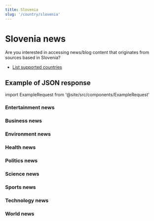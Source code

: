 ```yaml
---
title: Slovenia
slug: '/country/slovenia'
---
```


# Slovenia news

Are you interested in accessing news/blog content that originates from sources based in Slovenia?

- [List supported countries](/get-articles/countries)

## Example of JSON response

import ExampleRequest from '@site/src/components/ExampleRequest'

### Entertainment news
<ExampleRequest url="https://api.apitube.io/v1/news/articles?limit=2&category=news/Arts_and_Entertainment&country=si"></ExampleRequest>

### Business news
<ExampleRequest url="https://api.apitube.io/v1/news/articles?limit=2&category=news/Business&country=si"></ExampleRequest>

### Environment news
<ExampleRequest url="https://api.apitube.io/v1/news/articles?limit=2&category=news/Environment&country=si"></ExampleRequest>

### Health news
<ExampleRequest url="https://api.apitube.io/v1/news/articles?limit=2&category=news/Health&country=si"></ExampleRequest>

### Politics news
<ExampleRequest url="https://api.apitube.io/v1/news/articles?limit=2&category=news/Politics&country=si"></ExampleRequest>

### Science news
<ExampleRequest url="https://api.apitube.io/v1/news/articles?limit=2&category=news/Science&country=si"></ExampleRequest>

### Sports news
<ExampleRequest url="https://api.apitube.io/v1/news/articles?limit=2&category=news/Sports&country=si"></ExampleRequest>

### Technology news
<ExampleRequest url="https://api.apitube.io/v1/news/articles?limit=2&category=news/Technology&country=si"></ExampleRequest>

### World news
<ExampleRequest url="https://api.apitube.io/v1/news/articles?limit=2&category=news/World&country=si"></ExampleRequest>
